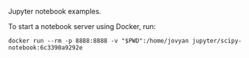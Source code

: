 Jupyter notebook examples.

To start a notebook server using Docker, run:
```
docker run --rm -p 8888:8888 -v "$PWD":/home/jovyan jupyter/scipy-notebook:6c3390a9292e
```

